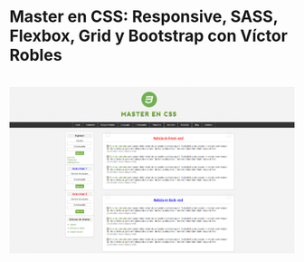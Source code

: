 <h1>Master en CSS: Responsive, SASS, Flexbox, Grid y Bootstrap con Víctor Robles <h1/>
<img src="public/desing.png">


